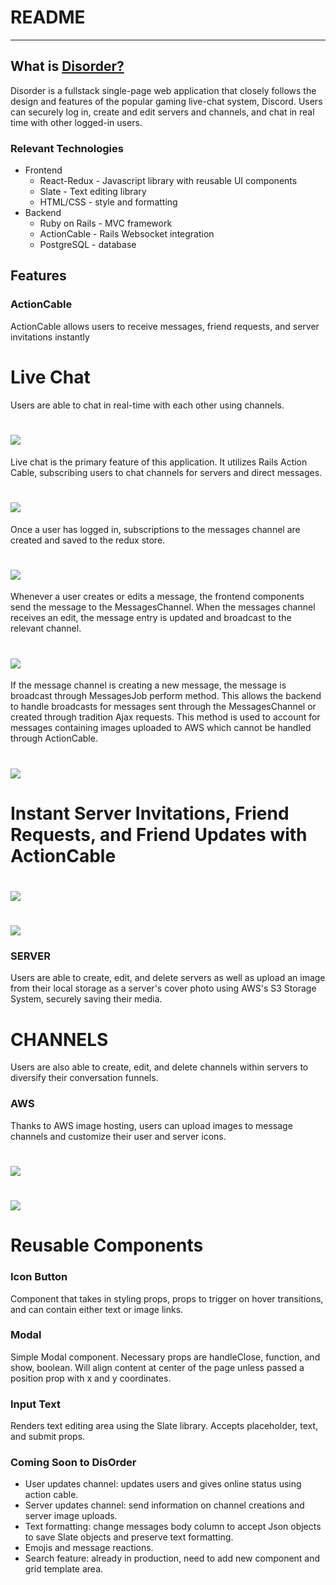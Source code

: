 # README
***
## What is [Disorder?](https://dis-order.herokuapp.com/#/)

Disorder is a fullstack single-page web application that closely follows the design and features of the popular gaming live-chat system, Discord. Users can securely log in, create and edit servers and channels, and chat in real time with other logged-in users.

### Relevant Technologies
* Frontend
  * React-Redux - Javascript library with reusable UI components
  * Slate - Text editing library
  * HTML/CSS - style and formatting
* Backend
  * Ruby on Rails - MVC framework
  * ActionCable - Rails Websocket integration
  * PostgreSQL - database
  
## Features
   ### ActionCable
ActionCable allows users to receive messages, friend requests, and server invitations instantly
# Live Chat 
Users are able to chat in real-time with each other using channels.
# ![](demo/messages.gif)
Live chat is the primary feature of this application. It utilizes Rails Action Cable, subscribing users to chat channels for servers and direct messages.
# ![](demo/messages_sub_method.png)
Once a user has logged in, subscriptions to the messages channel are created and saved to the redux store.
# ![](demo/messages_action.png)
Whenever a user creates or edits a message, the frontend components send the message to the MessagesChannel. When the messages channel receives an edit, the message entry is updated and broadcast to the relevant channel. 
# ![](demo/messages_receive_method.png)
If the message channel is creating a new message, the message is broadcast through MessagesJob perform method. This allows the backend to handle broadcasts for messages sent through the MessagesChannel or created through tradition Ajax requests. This method is used to account for messages containing images uploaded to AWS which cannot be handled through ActionCable.
# ![](demo/messages_job.png)

# Instant Server Invitations, Friend Requests, and Friend Updates with ActionCable
# ![](demo/server_invitation.gif)
# ![](demo/friend_r.gif)

### SERVER
  Users are able to create, edit, and delete servers as well as upload an image from their local storage as a server's cover photo using AWS's S3 Storage System, securely saving their media.
# CHANNELS
Users are also able to create, edit, and delete channels within servers to diversify their conversation funnels.

### AWS
Thanks to AWS image hosting, users can upload images to message channels and customize their user and server icons.
# ![](demo/image_upload.gif)
# ![](demo/user_icon.gif)
# Reusable Components 
   ### Icon Button
Component that takes in styling props, props to trigger on hover transitions, and can contain either text or image links.
   ### Modal
Simple Modal component. Necessary props are handleClose, function, and show, boolean. Will align content at center of the page unless passed a position prop with x and y coordinates.
   ### Input Text
Renders text editing area using the Slate library. Accepts placeholder, text, and submit props. 

### Coming Soon to DisOrder
   * User updates channel: updates users and gives online status using action cable. 
   * Server updates channel: send information on channel creations and server image uploads.
   * Text formatting: change messages body column to accept Json objects to save Slate objects and preserve text formatting.
   * Emojis and message reactions.
   * Search feature: already in production, need to add new component and grid template area.
